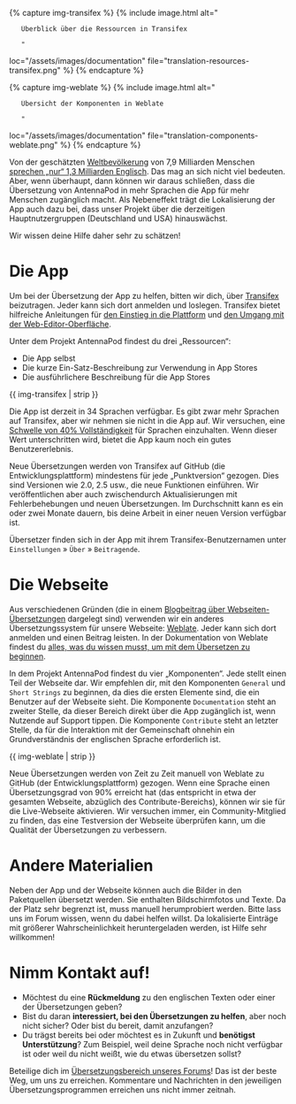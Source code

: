 {% capture img-transifex %} {% include image.html alt="

       Überblick über die Ressourcen in Transifex

       "

loc="/assets/images/documentation" file="translation-resources-transifex.png" %} {% endcapture %}

{% capture img-weblate %} {% include image.html alt="

       Übersicht der Komponenten in Weblate

       "

loc="/assets/images/documentation" file="translation-components-weblate.png" %} {% endcapture %}

Von der geschätzten [Weltbevölkerung](https://en.wikipedia.org/wiki/World_population) von 7,9 Milliarden Menschen [sprechen „nur“ 1,3 Milliarden Englisch](https://www.ethnologue.com/guides/ethnologue200). Das mag an sich nicht viel bedeuten. Aber, wenn überhaupt, dann können wir daraus schließen, dass die Übersetzung von AntennaPod in mehr Sprachen die App für mehr Menschen zugänglich macht. Als Nebeneffekt trägt die Lokalisierung der App auch dazu bei, dass unser Projekt über die derzeitigen Hauptnutzergruppen (Deutschland und USA) hinauswächst.

Wir wissen deine Hilfe daher sehr zu schätzen!

# Die App

Um bei der Übersetzung der App zu helfen, bitten wir dich, über [Transifex](https://www.transifex.com/antennapod/antennapod/) beizutragen. Jeder kann sich dort anmelden und loslegen. Transifex bietet hilfreiche Anleitungen für [den Einstieg in die Plattform](https://docs.transifex.com/getting-started-1/translators) und [den Umgang mit der Web-Editor-Oberfläche](https://docs.transifex.com/translation/translating-with-the-web-editor).

Unter dem Projekt AntennaPod findest du drei „Ressourcen“:

- Die App selbst
- Die kurze Ein-Satz-Beschreibung zur Verwendung in App Stores
- Die ausführlichere Beschreibung für die App Stores

{{ img-transifex | strip }}

Die App ist derzeit in 34 Sprachen verfügbar. Es gibt zwar mehr Sprachen auf Transifex, aber wir nehmen sie nicht in die App auf. Wir versuchen, eine [Schwelle von 40% Vollständigkeit](https://github.com/AntennaPod/AntennaPod/pull/4112) für Sprachen einzuhalten. Wenn dieser Wert unterschritten wird, bietet die App kaum noch ein gutes Benutzererlebnis.

Neue Übersetzungen werden von Transifex auf GitHub (die Entwicklungsplattform) mindestens für jede „Punktversion“ gezogen. Dies sind Versionen wie 2.0, 2.5 usw., die neue Funktionen einführen. Wir veröffentlichen aber auch zwischendurch Aktualisierungen mit Fehlerbehebungen und neuen Übersetzungen. Im Durchschnitt kann es ein oder zwei Monate dauern, bis deine Arbeit in einer neuen Version verfügbar ist.

Übersetzer finden sich in der App mit ihrem Transifex-Benutzernamen unter `Einstellungen` » `Über` » `Beitragende`.

# Die Webseite

Aus verschiedenen Gründen (die in einem [Blogbeitrag über Webseiten-Übersetzungen](/blog/2022/01/website-translations) dargelegt sind) verwenden wir ein anderes Übersetzungssystem für unsere Webseite: [Weblate](https://hosted.weblate.org/projects/antennapod/). Jeder kann sich dort anmelden und einen Beitrag leisten. In der Dokumentation von Weblate findest du [alles, was du wissen musst, um mit dem Übersetzen zu beginnen](https://docs.weblate.org/de/latest/user/translating.html).

In dem Projekt AntennaPod findest du vier „Komponenten“. Jede stellt einen Teil der Webseite dar. Wir empfehlen dir, mit den Komponenten `General` und `Short Strings` zu beginnen, da dies die ersten Elemente sind, die ein Benutzer auf der Webseite sieht. Die Komponente `Documentation` steht an zweiter Stelle, da dieser Bereich direkt über die App zugänglich ist, wenn Nutzende auf Support tippen. Die Komponente `Contribute` steht an letzter Stelle, da für die Interaktion mit der Gemeinschaft ohnehin ein Grundverständnis der englischen Sprache erforderlich ist.

{{ img-weblate | strip }}

Neue Übersetzungen werden von Zeit zu Zeit manuell von Weblate zu GitHub (der Entwicklungsplattform) gezogen. Wenn eine Sprache einen Übersetzungsgrad von 90% erreicht hat (das entspricht in etwa der gesamten Webseite, abzüglich des Contribute-Bereichs), können wir sie für die Live-Webseite aktivieren. Wir versuchen immer, ein Community-Mitglied zu finden, das eine Testversion der Webseite überprüfen kann, um die Qualität der Übersetzungen zu verbessern.

# Andere Materialien

Neben der App und der Webseite können auch die Bilder in den Paketquellen übersetzt werden. Sie enthalten Bildschirmfotos und Texte. Da der Platz sehr begrenzt ist, muss manuell herumprobiert werden. Bitte lass uns im Forum wissen, wenn du dabei helfen willst. Da lokalisierte Einträge mit größerer Wahrscheinlichkeit heruntergeladen werden, ist Hilfe sehr willkommen!

# Nimm Kontakt auf!

* Möchtest du eine **Rückmeldung** zu den englischen Texten oder einer der Übersetzungen geben?
* Bist du daran **interessiert, bei den Übersetzungen zu helfen**, aber noch nicht sicher? Oder bist du bereit, damit anzufangen?
* Du trägst bereits bei oder möchtest es in Zukunft und **benötigst Unterstützung**? Zum Beispiel, weil deine Sprache noch nicht verfügbar ist oder weil du nicht weißt, wie du etwas übersetzen sollst?

Beteilige dich im [Übersetzungsbereich unseres Forums](https://forum.antennapod.org/c/translations/11)! Das ist der beste Weg, um uns zu erreichen. Kommentare und Nachrichten in den jeweiligen Übersetzungsprogrammen erreichen uns nicht immer zeitnah.
